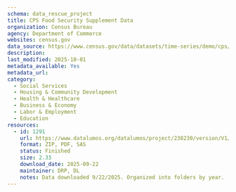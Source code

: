 ```yaml
---
schema: data_rescue_project 
title: CPS Food Security Supplement Data
organization: Census Bureau
agency: Department of Commerce
websites: census.gov
data_source: https://www.census.gov/data/datasets/time-series/demo/cps/cps-supp_cps-repwgt/cps-food-security.2023.html
description: 
last_modified: 2025-10-01
metadata_available: Yes
metadata_url: 
category:
  - Social Services 
  - Housing & Community Development 
  - Health & Healthcare 
  - Business & Economy 
  - Labor & Employment 
  - Education 
resources:
  - id: 1291
    url: https://www.datalumos.org/datalumos/project/238230/version/V1/view
    format: ZIP, PDF, SAS
    status: Finished
    size: 2.33
    download_date: 2025-09-22
    maintainer: DRP, DL
    notes: Data downloaded 9/22/2025. Organized into folders by year.
---
```

